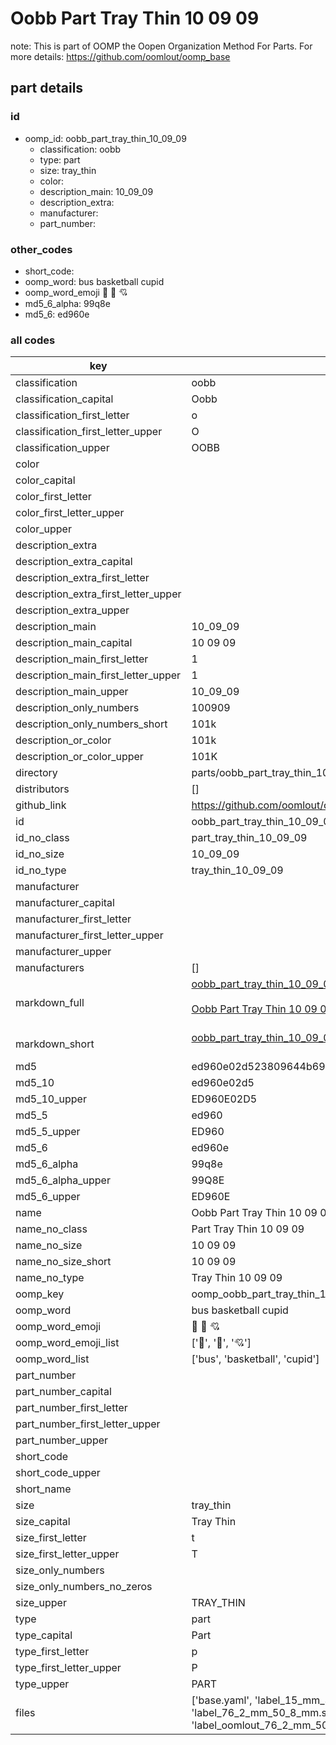 # Oobb Part Tray Thin 10 09 09  

note: This is part of OOMP the Oopen Organization Method For Parts. For more details: https://github.com/oomlout/oomp_base

##  part details





### id
* oomp_id: oobb_part_tray_thin_10_09_09
  * classification: oobb
  * type: part
  * size: tray_thin
  * color: 
  * description_main: 10_09_09
  * description_extra: 
  * manufacturer: 
  * part_number: 

### other_codes
* short_code: 
* oomp_word: bus basketball cupid
* oomp_word_emoji :bus: :basketball: :cupid:
* md5_6_alpha: 99q8e
* md5_6: ed960e

### all codes 
| key | value |  
| --- | --- |  
| classification | oobb |  
| classification_capital | Oobb |  
| classification_first_letter | o |  
| classification_first_letter_upper | O |  
| classification_upper | OOBB |  
| color |  |  
| color_capital |  |  
| color_first_letter |  |  
| color_first_letter_upper |  |  
| color_upper |  |  
| description_extra |  |  
| description_extra_capital |  |  
| description_extra_first_letter |  |  
| description_extra_first_letter_upper |  |  
| description_extra_upper |  |  
| description_main | 10_09_09 |  
| description_main_capital | 10 09 09 |  
| description_main_first_letter | 1 |  
| description_main_first_letter_upper | 1 |  
| description_main_upper | 10_09_09 |  
| description_only_numbers | 100909 |  
| description_only_numbers_short | 101k |  
| description_or_color | 101k |  
| description_or_color_upper | 101K |  
| directory | parts/oobb_part_tray_thin_10_09_09 |  
| distributors | [] |  
| github_link | https://github.com/oomlout/oomlout_oomp_part_src/tree/main/parts/oobb_part_tray_thin_10_09_09/working |  
| id | oobb_part_tray_thin_10_09_09 |  
| id_no_class | part_tray_thin_10_09_09 |  
| id_no_size | 10_09_09 |  
| id_no_type | tray_thin_10_09_09 |  
| manufacturer |  |  
| manufacturer_capital |  |  
| manufacturer_first_letter |  |  
| manufacturer_first_letter_upper |  |  
| manufacturer_upper |  |  
| manufacturers | [] |  
| markdown_full | [oobb_part_tray_thin_10_09_09](https://github.com/oomlout/oomlout_oomp_part_src/tree/main/parts/oobb_part_tray_thin_10_09_09/working)<br>[](https://github.com/oomlout/oomlout_oomp_part_src/tree/main/parts/oobb_part_tray_thin_10_09_09/working)<br>[Oobb Part Tray Thin 10 09 09](https://github.com/oomlout/oomlout_oomp_part_src/tree/main/parts/oobb_part_tray_thin_10_09_09/working)<br><br> |  
| markdown_short | [oobb_part_tray_thin_10_09_09](https://github.com/oomlout/oomlout_oomp_part_src/tree/main/parts/oobb_part_tray_thin_10_09_09/working)<br><br> |  
| md5 | ed960e02d523809644b69a9a7af2cefa |  
| md5_10 | ed960e02d5 |  
| md5_10_upper | ED960E02D5 |  
| md5_5 | ed960 |  
| md5_5_upper | ED960 |  
| md5_6 | ed960e |  
| md5_6_alpha | 99q8e |  
| md5_6_alpha_upper | 99Q8E |  
| md5_6_upper | ED960E |  
| name | Oobb Part Tray Thin 10 09 09 |  
| name_no_class | Part Tray Thin 10 09 09 |  
| name_no_size | 10 09 09 |  
| name_no_size_short | 10 09 09 |  
| name_no_type | Tray Thin 10 09 09 |  
| oomp_key | oomp_oobb_part_tray_thin_10_09_09 |  
| oomp_word | bus basketball cupid |  
| oomp_word_emoji | :bus: :basketball: :cupid: |  
| oomp_word_emoji_list | [':bus:', ':basketball:', ':cupid:'] |  
| oomp_word_list | ['bus', 'basketball', 'cupid'] |  
| part_number |  |  
| part_number_capital |  |  
| part_number_first_letter |  |  
| part_number_first_letter_upper |  |  
| part_number_upper |  |  
| short_code |  |  
| short_code_upper |  |  
| short_name |  |  
| size | tray_thin |  
| size_capital | Tray Thin |  
| size_first_letter | t |  
| size_first_letter_upper | T |  
| size_only_numbers |  |  
| size_only_numbers_no_zeros |  |  
| size_upper | TRAY_THIN |  
| type | part |  
| type_capital | Part |  
| type_first_letter | p |  
| type_first_letter_upper | P |  
| type_upper | PART |  
| files | ['base.yaml', 'label_15_mm_30_mm.pdf', 'label_15_mm_30_mm.svg', 'label_76_2_mm_50_8_mm.pdf', 'label_76_2_mm_50_8_mm.svg', 'label_oomlout_76_2_mm_50_8_mm.pdf', 'label_oomlout_76_2_mm_50_8_mm.svg', 'readme.md', 'working.json', 'working.yaml'] |  
